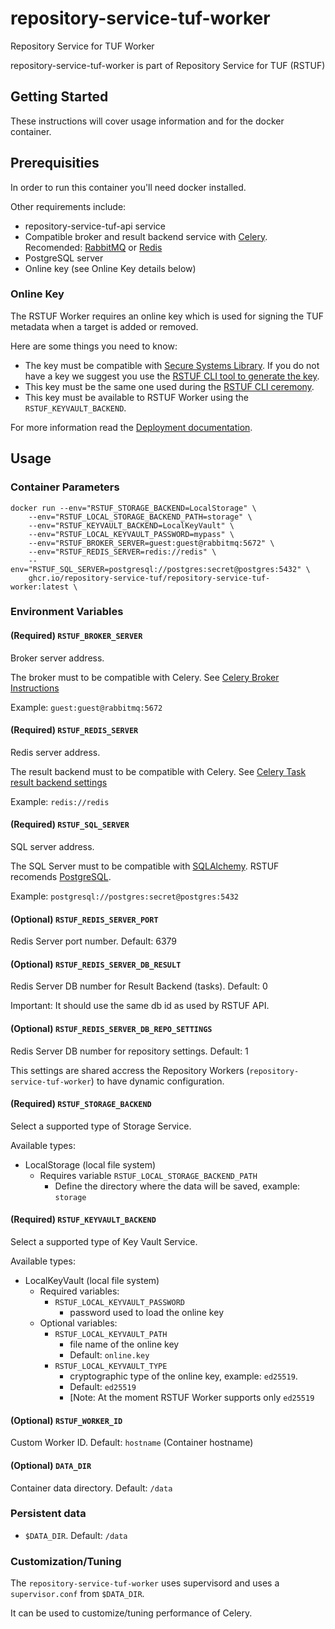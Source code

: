 # repository-service-tuf-worker

Repository Service for TUF Worker

repository-service-tuf-worker is part of Repository Service for TUF (RSTUF)

## Getting Started

These instructions will cover usage information and for the docker container.

## Prerequisities


In order to run this container you'll need docker installed.

Other requirements include:

* repository-service-tuf-api service
* Compatible broker and result backend service with
  [Celery](https://docs.celeryq.dev/en/stable/getting-started/backends-and-brokers/index.html).
  Recomended: [RabbitMQ](https://www.rabbitmq.com) or [Redis](https://redis.com)
* PostgreSQL server
* Online key (see Online Key details below)

### Online Key
The RSTUF Worker requires an online key which is used for signing the TUF
metadata when a target is added or removed.

Here are some things you need to know:
* The key must be compatible with
  [Secure Systems Library](https://github.com/secure-systems-lab/securesystemslib).
  If you do not have a key we suggest you use the [RSTUF CLI tool to generate the key](https://repository-service-tuf.readthedocs.io/en/latest/guide/repository-service-tuf-cli/index.html).
* This key must be the same one used during the [RSTUF CLI ceremony](https://repository-service-tuf.readthedocs.io/en/latest/guide/repository-service-tuf-cli/index.html#ceremony-ceremony).
* This key must be available to RSTUF Worker using the `RSTUF_KEYVAULT_BACKEND`.

For more information read the [Deployment documentation](https://repository-service-tuf.readthedocs.io/en/latest/guide/deployment/index.html).

## Usage

### Container Parameters

```shell
docker run --env="RSTUF_STORAGE_BACKEND=LocalStorage" \
    --env="RSTUF_LOCAL_STORAGE_BACKEND_PATH=storage" \
    --env="RSTUF_KEYVAULT_BACKEND=LocalKeyVault" \
    --env="RSTUF_LOCAL_KEYVAULT_PASSWORD=mypass" \
    --env="RSTUF_BROKER_SERVER=guest:guest@rabbitmq:5672" \
    --env="RSTUF_REDIS_SERVER=redis://redis" \
    --env="RSTUF_SQL_SERVER=postgresql://postgres:secret@postgres:5432" \
    ghcr.io/repository-service-tuf/repository-service-tuf-worker:latest \
```


### Environment Variables

#### (Required) `RSTUF_BROKER_SERVER`

Broker server address.

The broker must to be compatible with Celery.
See [Celery Broker Instructions](https://docs.celeryq.dev/en/stable/getting-started/backends-and-brokers/index.html#broker-instructions)

Example: `guest:guest@rabbitmq:5672`

#### (Required) `RSTUF_REDIS_SERVER`

Redis server address.

The result backend must to be compatible with Celery. See
[Celery Task result backend settings](https://docs.celeryq.dev/en/stable/userguide/configuration.html#task-result-backend-settings)

Example: `redis://redis`

#### (Required) `RSTUF_SQL_SERVER`

SQL server address.

The SQL Server must to be compatible with
[SQLAlchemy](https://www.sqlalchemy.org). RSTUF recomends
[PostgreSQL](https://www.postgresql.org).

Example: `postgresql://postgres:secret@postgres:5432`

#### (Optional) `RSTUF_REDIS_SERVER_PORT`

Redis Server port number. Default: 6379

#### (Optional) `RSTUF_REDIS_SERVER_DB_RESULT`

Redis Server DB number for Result Backend (tasks). Default: 0

Important: It should use the same db id as used by RSTUF API.

#### (Optional) `RSTUF_REDIS_SERVER_DB_REPO_SETTINGS`

Redis Server DB number for repository settings. Default: 1

This settings are shared accress the Repository Workers
(``repository-service-tuf-worker``) to have dynamic configuration.

#### (Required) `RSTUF_STORAGE_BACKEND`

Select a supported type of Storage Service.

Available types:

* LocalStorage (local file system)
    - Requires variable ``RSTUF_LOCAL_STORAGE_BACKEND_PATH``
      - Define the directory where the data will be saved, example: `storage`

#### (Required) `RSTUF_KEYVAULT_BACKEND`

Select a supported type of Key Vault Service.

Available types:

* LocalKeyVault (local file system)
  - Required variables:
    - ``RSTUF_LOCAL_KEYVAULT_PASSWORD``
      - password used to load the online key
  - Optional variables:
    - ``RSTUF_LOCAL_KEYVAULT_PATH``
      - file name of the online key
      - Default: `online.key`
    - ``RSTUF_LOCAL_KEYVAULT_TYPE``
      - cryptographic type of the online key, example: `ed25519`.
      - Default: `ed25519`
      - [Note: At the moment RSTUF Worker supports only `ed25519`


#### (Optional) `RSTUF_WORKER_ID`

Custom Worker ID.  Default: `hostname` (Container hostname)

#### (Optional) `DATA_DIR`

Container data directory. Default: `/data`

### Persistent data

* `$DATA_DIR`. Default: `/data`

### Customization/Tuning

The `repository-service-tuf-worker` uses supervisord and uses a `supervisor.conf`
from `$DATA_DIR`.

It can be used to customize/tuning performance of Celery.
